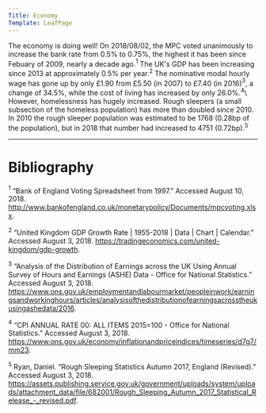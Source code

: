 ```yaml
---
Title: Economy
Template: LeafPage
---
```


The economy is doing well! On 2018/08/02, the MPC voted unanimously to increase the bank rate from 0.5% to 0.75%, the highest it has been since Febuary of 2009, nearly a decade ago.$^1$ The UK's GDP has been increasing since 2013 at approximately 0.5% per year.$^2$ The nominative modal hourly wage has gone up by only £1.90 from £5.50 (in 2007) to £7.40 (in 2016)$^3$, a change of 34.5%, while the cost of living has increased by only 26.0%.$^4$\\
However, homelessness has hugely increased. Rough sleepers (a small subsection of the homeless population) has more than doubled since 2010. In 2010 the rough sleeper population was estimated to be 1768 (0.28bp of the population), but in 2018 that number had increased to 4751 (0.72bp).$^5$

---
# Bibliography

$^1$ “Bank of England Voting Spreadsheet from 1997.” Accessed August 10, 2018. http://www.bankofengland.co.uk/monetarypolicy/Documents/mpcvoting.xlsx.

$^2$ “United Kingdom GDP Growth Rate | 1955-2018 | Data | Chart | Calendar.” Accessed August 3, 2018. https://tradingeconomics.com/united-kingdom/gdp-growth.

$^3$ “Analysis of the Distribution of Earnings across the UK Using Annual Survey of Hours and Earnings (ASHE) Data - Office for National Statistics.” Accessed August 3, 2018. https://www.ons.gov.uk/employmentandlabourmarket/peopleinwork/earningsandworkinghours/articles/analysisofthedistributionofearningsacrosstheukusingashedata/2016.

$^4$ “CPI ANNUAL RATE 00: ALL ITEMS 2015=100 - Office for National Statistics.” Accessed August 3, 2018. https://www.ons.gov.uk/economy/inflationandpriceindices/timeseries/d7g7/mm23.

$^5$ Ryan, Daniel. “Rough Sleeping Statistics Autumn 2017, England (Revised).” Accessed August 3, 2018. https://assets.publishing.service.gov.uk/government/uploads/system/uploads/attachment_data/file/682001/Rough_Sleeping_Autumn_2017_Statistical_Release_-_revised.pdf.
